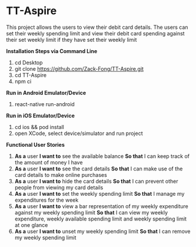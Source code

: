 # TT-Aspire

This project allows the users to view their debit card details. The users can set their weekly spending limit and view their debit card spending against their set weekly limit if they have set their weekly limit

**Installation Steps via Command Line**
1. cd Desktop
2. git clone https://github.com/Zack-Fong/TT-Aspire.git
3. cd TT-Aspire
4. npm ci

**Run in Android Emulator/Device**
1. react-native run-android

**Run in iOS Emulator/Device**
1. cd ios && pod install
2. open XCode, select device/simulator and run project

**Functional User Stories**
1.  **As a** user
    **I want to** see the available balance
    **So that** I can keep track of the amount of money I have
2.  **As a** user
    **I want to** see the card details 
    **So that** I can make use of the card details to make online purchases
3.  **As a** user
    **I want to** hide the card details 
    **So that** I can prevent other people from viewing my card details
4.  **As a** user
    **I want to** set the weekly spending limit 
    **So that** I manage my expenditures for the week
5.  **As a** user
    **I want to** view a bar representation of my weekly expenditure against my weekly spending limit 
    **So that** I can view my weekly expenditure, weekly available spending limit and weekly spending limit at one glance
6.  **As a** user
    **I want to** unset my weekly spending limit 
    **So that** I can remove my weekly spending limit
